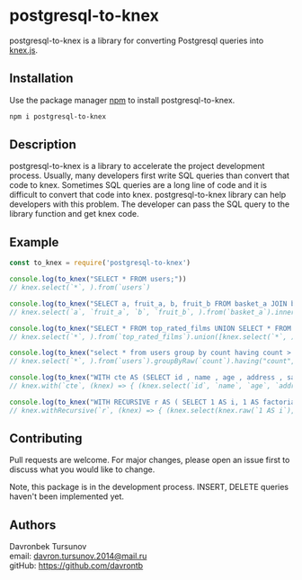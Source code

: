 # postgresql-to-knex

postgresql-to-knex is a library for converting Postgresql queries into [knex.js](http://knexjs.org).

## Installation

Use the package manager [npm](https://www.npmjs.com/) to install postgresql-to-knex.

```bash
npm i postgresql-to-knex
```

## Description

postgresql-to-knex is a library to accelerate the project development process. Usually, many developers first write SQL queries than convert that code to knex. Sometimes SQL queries are a long line of code and it is difficult to convert that code into knex. postgresql-to-knex library can help developers with this problem. The developer can pass the SQL query to the library function and get knex code.
## Example
```javascript
const to_knex = require('postgresql-to-knex')

console.log(to_knex("SELECT * FROM users;"))
// knex.select(`*`, ).from(`users`)

console.log(to_knex("SELECT a, fruit_a, b, fruit_b FROM basket_a JOIN basket_b ON fruit_a = fruit_b;"))
// knex.select(`a`, `fruit_a`, `b`, `fruit_b`, ).from(`basket_a`).innerJoin(`basket_b`, function() { this.on("fruit_a","=","fruit_b")})

console.log(to_knex("SELECT * FROM top_rated_films UNION SELECT * FROM most_popular_films;"))
// knex.select(`*`, ).from(`top_rated_films`).union([knex.select(`*`, ).from(`most_popular_films`)])

console.log(to_knex("select * from users group by count having count > 100 order by name desc"))
// knex.select(`*`, ).from(`users`).groupByRaw(`count`).having("count",">","100").orderByRaw(`name DESC`)

console.log(to_knex("WITH cte AS (SELECT id , name , age , address , salary FROM company ) SELECT * FROM cte;"))
// knex.with(`cte`, (knex) => { (knex.select(`id`, `name`, `age`, `address`, `salary`, ).from(`company`)) }).select(`*`, ).from(`cte`)

console.log(to_knex("WITH RECURSIVE r AS ( SELECT 1 AS i, 1 AS factorial UNION SELECT i+1 AS i, factorial * (i+1) as factorial FROM r WHERE i < 10 ) SELECT * FROM r;"))
// knex.withRecursive(`r`, (knex) => { (knex.select(knex.raw(`1 AS i`),knex.raw(`1 AS factorial`),).union([knex.select(knex.raw(`i + 1 AS i`),knex.raw(`factorial * i + 1 AS factorial`),).from(`r`).where("i","<","10")])) }).select(`*`, ).from(`r`)

```

## Contributing
Pull requests are welcome. For major changes, please open an issue first to discuss what you would like to change. 

Note, this package is in the development process. INSERT, DELETE queries haven't been implemented yet.

## Authors
Davronbek Tursunov  
email: davron.tursunov.2014@mail.ru  
gitHub: https://github.com/davrontb
